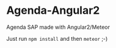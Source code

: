 # Agenda-Angular2
Agenda SAP made with Angular2/Meteor

Just run `npm install` and then `meteor` ;-)
